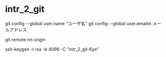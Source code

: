 # intr_2_git



git config --global user.name "ユーザ名"
git config --global user.emailm メールアドレス


git remote rm origin



ssh-keygen -t rsa -b 4096 -C "intr_2_git-Kye"



